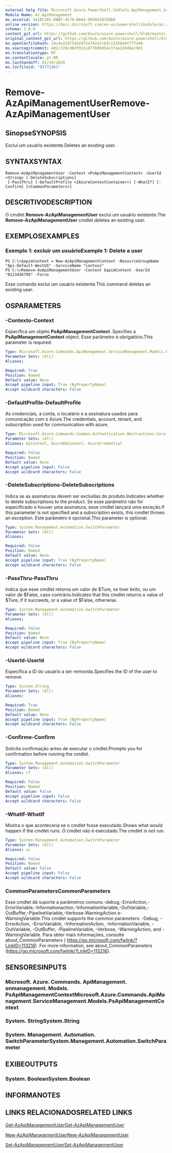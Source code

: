 ```yaml
---
external help file: Microsoft.Azure.PowerShell.Cmdlets.ApiManagement.ServiceManagement.dll-Help.xml
Module Name: Az.ApiManagement
ms.assetid: 441BC2EE-DBB7-4579-BA64-9D3042B7EBD8
online version: https://docs.microsoft.com/en-us/powershell/module/az.apimanagement/remove-azapimanagementuser
schema: 2.0.0
content_git_url: https://github.com/Azure/azure-powershell/blob/master/src/ApiManagement/ApiManagement/help/Remove-AzApiManagementUser.md
original_content_git_url: https://github.com/Azure/azure-powershell/blob/master/src/ApiManagement/ApiManagement/help/Remove-AzApiManagementUser.md
ms.openlocfilehash: c8c4a318f3d2e972e742afcbdc13350a0ff77a90
ms.sourcegitcommit: 4d2c178cd6df9151877b08d54c1f4a228dbec9d1
ms.translationtype: MT
ms.contentlocale: pt-BR
ms.lasthandoff: 01/29/2020
ms.locfileid: "93771361"
---
```

# <span data-ttu-id="9b165-101">Remove-AzApiManagementUser</span><span class="sxs-lookup"><span data-stu-id="9b165-101">Remove-AzApiManagementUser</span></span>

## <span data-ttu-id="9b165-102">Sinopse</span><span class="sxs-lookup"><span data-stu-id="9b165-102">SYNOPSIS</span></span>
<span data-ttu-id="9b165-103">Exclui um usuário existente.</span><span class="sxs-lookup"><span data-stu-id="9b165-103">Deletes an existing user.</span></span>

## <span data-ttu-id="9b165-104">SYNTAX</span><span class="sxs-lookup"><span data-stu-id="9b165-104">SYNTAX</span></span>

```
Remove-AzApiManagementUser -Context <PsApiManagementContext> -UserId <String> [-DeleteSubscriptions]
 [-PassThru] [-DefaultProfile <IAzureContextContainer>] [-WhatIf] [-Confirm] [<CommonParameters>]
```

## <span data-ttu-id="9b165-105">DESCRITIVO</span><span class="sxs-lookup"><span data-stu-id="9b165-105">DESCRIPTION</span></span>
<span data-ttu-id="9b165-106">O cmdlet **Remove-AzApiManagementUser** exclui um usuário existente.</span><span class="sxs-lookup"><span data-stu-id="9b165-106">The **Remove-AzApiManagementUser** cmdlet deletes an existing user.</span></span>

## <span data-ttu-id="9b165-107">EXEMPLOS</span><span class="sxs-lookup"><span data-stu-id="9b165-107">EXAMPLES</span></span>

### <span data-ttu-id="9b165-108">Exemplo 1: excluir um usuário</span><span class="sxs-lookup"><span data-stu-id="9b165-108">Example 1: Delete a user</span></span>
```
PS C:\>$apimContext = New-AzApiManagementContext -ResourceGroupName "Api-Default-WestUS" -ServiceName "contoso"
PS C:\>Remove-AzApiManagementUser -Context $apimContext -UserId "0123456789" -Force
```

<span data-ttu-id="9b165-109">Esse comando exclui um usuário existente.</span><span class="sxs-lookup"><span data-stu-id="9b165-109">This command deletes an existing user.</span></span>

## <span data-ttu-id="9b165-110">OS</span><span class="sxs-lookup"><span data-stu-id="9b165-110">PARAMETERS</span></span>

### <span data-ttu-id="9b165-111">-Contexto</span><span class="sxs-lookup"><span data-stu-id="9b165-111">-Context</span></span>
<span data-ttu-id="9b165-112">Especifica um objeto **PsApiManagementContext** .</span><span class="sxs-lookup"><span data-stu-id="9b165-112">Specifies a **PsApiManagementContext** object.</span></span>
<span data-ttu-id="9b165-113">Esse parâmetro é obrigatório.</span><span class="sxs-lookup"><span data-stu-id="9b165-113">This parameter is required.</span></span>

```yaml
Type: Microsoft.Azure.Commands.ApiManagement.ServiceManagement.Models.PsApiManagementContext
Parameter Sets: (All)
Aliases:

Required: True
Position: Named
Default value: None
Accept pipeline input: True (ByPropertyName)
Accept wildcard characters: False
```

### <span data-ttu-id="9b165-114">-DefaultProfile</span><span class="sxs-lookup"><span data-stu-id="9b165-114">-DefaultProfile</span></span>
<span data-ttu-id="9b165-115">As credenciais, a conta, o locatário e a assinatura usados para comunicação com o Azure.</span><span class="sxs-lookup"><span data-stu-id="9b165-115">The credentials, account, tenant, and subscription used for communication with azure.</span></span>

```yaml
Type: Microsoft.Azure.Commands.Common.Authentication.Abstractions.Core.IAzureContextContainer
Parameter Sets: (All)
Aliases: AzContext, AzureRmContext, AzureCredential

Required: False
Position: Named
Default value: None
Accept pipeline input: False
Accept wildcard characters: False
```

### <span data-ttu-id="9b165-116">-DeleteSubscriptions</span><span class="sxs-lookup"><span data-stu-id="9b165-116">-DeleteSubscriptions</span></span>
<span data-ttu-id="9b165-117">Indica se as assinaturas devem ser excluídas do produto.</span><span class="sxs-lookup"><span data-stu-id="9b165-117">Indicates whether to delete subscriptions to the product.</span></span>
<span data-ttu-id="9b165-118">Se esse parâmetro não for especificado e houver uma assinatura, esse cmdlet lançará uma exceção.</span><span class="sxs-lookup"><span data-stu-id="9b165-118">If this parameter is not specified and a subscription exists, this cmdlet throws an exception.</span></span>
<span data-ttu-id="9b165-119">Este parâmetro é opcional.</span><span class="sxs-lookup"><span data-stu-id="9b165-119">This parameter is optional.</span></span>

```yaml
Type: System.Management.Automation.SwitchParameter
Parameter Sets: (All)
Aliases:

Required: False
Position: Named
Default value: None
Accept pipeline input: True (ByPropertyName)
Accept wildcard characters: False
```

### <span data-ttu-id="9b165-120">-PassThru</span><span class="sxs-lookup"><span data-stu-id="9b165-120">-PassThru</span></span>
<span data-ttu-id="9b165-121">Indica que esse cmdlet retorna um valor de $Ture, se tiver êxito, ou um valor de $False, caso contrário.</span><span class="sxs-lookup"><span data-stu-id="9b165-121">Indicates that this cmdlet returns a value of $Ture, if it succeeds, or a value of $False, otherwise.</span></span>

```yaml
Type: System.Management.Automation.SwitchParameter
Parameter Sets: (All)
Aliases:

Required: False
Position: Named
Default value: None
Accept pipeline input: True (ByPropertyName)
Accept wildcard characters: False
```

### <span data-ttu-id="9b165-122">-UserId</span><span class="sxs-lookup"><span data-stu-id="9b165-122">-UserId</span></span>
<span data-ttu-id="9b165-123">Especifica a ID do usuário a ser removida.</span><span class="sxs-lookup"><span data-stu-id="9b165-123">Specifies the ID of the user to remove.</span></span>

```yaml
Type: System.String
Parameter Sets: (All)
Aliases:

Required: True
Position: Named
Default value: None
Accept pipeline input: True (ByPropertyName)
Accept wildcard characters: False
```

### <span data-ttu-id="9b165-124">-Confirme</span><span class="sxs-lookup"><span data-stu-id="9b165-124">-Confirm</span></span>
<span data-ttu-id="9b165-125">Solicita confirmação antes de executar o cmdlet.</span><span class="sxs-lookup"><span data-stu-id="9b165-125">Prompts you for confirmation before running the cmdlet.</span></span>

```yaml
Type: System.Management.Automation.SwitchParameter
Parameter Sets: (All)
Aliases: cf

Required: False
Position: Named
Default value: False
Accept pipeline input: False
Accept wildcard characters: False
```

### <span data-ttu-id="9b165-126">-WhatIf</span><span class="sxs-lookup"><span data-stu-id="9b165-126">-WhatIf</span></span>
<span data-ttu-id="9b165-127">Mostra o que aconteceria se o cmdlet fosse executado.</span><span class="sxs-lookup"><span data-stu-id="9b165-127">Shows what would happen if the cmdlet runs.</span></span>
<span data-ttu-id="9b165-128">O cmdlet não é executado.</span><span class="sxs-lookup"><span data-stu-id="9b165-128">The cmdlet is not run.</span></span>

```yaml
Type: System.Management.Automation.SwitchParameter
Parameter Sets: (All)
Aliases: wi

Required: False
Position: Named
Default value: False
Accept pipeline input: False
Accept wildcard characters: False
```

### <span data-ttu-id="9b165-129">CommonParameters</span><span class="sxs-lookup"><span data-stu-id="9b165-129">CommonParameters</span></span>
<span data-ttu-id="9b165-130">Esse cmdlet dá suporte a parâmetros comuns:-debug,-ErrorAction,-ErrorVariable,-Informationaction,-InformationVariable,-OutVariable,-OutBuffer,-PipelineVariable,-Verbose-WarningAction e-WarningVariable.</span><span class="sxs-lookup"><span data-stu-id="9b165-130">This cmdlet supports the common parameters: -Debug, -ErrorAction, -ErrorVariable, -InformationAction, -InformationVariable, -OutVariable, -OutBuffer, -PipelineVariable, -Verbose, -WarningAction, and -WarningVariable.</span></span> <span data-ttu-id="9b165-131">Para obter mais informações, consulte about_CommonParameters ( https://go.microsoft.com/fwlink/?LinkID=113216) .</span><span class="sxs-lookup"><span data-stu-id="9b165-131">For more information, see about_CommonParameters (https://go.microsoft.com/fwlink/?LinkID=113216).</span></span>

## <span data-ttu-id="9b165-132">SENSORES</span><span class="sxs-lookup"><span data-stu-id="9b165-132">INPUTS</span></span>

### <span data-ttu-id="9b165-133">Microsoft. Azure. Commands. ApiManagement. onmanagement. Models. PsApiManagementContext</span><span class="sxs-lookup"><span data-stu-id="9b165-133">Microsoft.Azure.Commands.ApiManagement.ServiceManagement.Models.PsApiManagementContext</span></span>

### <span data-ttu-id="9b165-134">System. String</span><span class="sxs-lookup"><span data-stu-id="9b165-134">System.String</span></span>

### <span data-ttu-id="9b165-135">System. Management. Automation. SwitchParameter</span><span class="sxs-lookup"><span data-stu-id="9b165-135">System.Management.Automation.SwitchParameter</span></span>

## <span data-ttu-id="9b165-136">EXIBE</span><span class="sxs-lookup"><span data-stu-id="9b165-136">OUTPUTS</span></span>

### <span data-ttu-id="9b165-137">System. Boolean</span><span class="sxs-lookup"><span data-stu-id="9b165-137">System.Boolean</span></span>

## <span data-ttu-id="9b165-138">INFORMA</span><span class="sxs-lookup"><span data-stu-id="9b165-138">NOTES</span></span>

## <span data-ttu-id="9b165-139">LINKS RELACIONADOS</span><span class="sxs-lookup"><span data-stu-id="9b165-139">RELATED LINKS</span></span>

[<span data-ttu-id="9b165-140">Get-AzApiManagementUser</span><span class="sxs-lookup"><span data-stu-id="9b165-140">Get-AzApiManagementUser</span></span>](./Get-AzApiManagementUser.md)

[<span data-ttu-id="9b165-141">New-AzApiManagementUser</span><span class="sxs-lookup"><span data-stu-id="9b165-141">New-AzApiManagementUser</span></span>](./New-AzApiManagementUser.md)

[<span data-ttu-id="9b165-142">Set-AzApiManagementUser</span><span class="sxs-lookup"><span data-stu-id="9b165-142">Set-AzApiManagementUser</span></span>](./Set-AzApiManagementUser.md)


